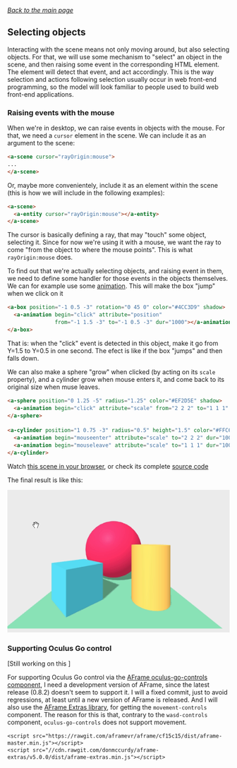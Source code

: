 
*[Back to the main page](../README.md)*

## Selecting objects

Interacting with the scene means not only moving around,
but also selecting objects.
For that, we will use some mechanism to "select" an object in the scene,
and then raising some event in the corresponding HTML element.
The element will detect that event, and act accordingly.
This is the way selection and actions following selection usually occur in
web front-end programming, so the model will look familiar to people used to
build web front-end applications.

### Raising events with the mouse

When we're in desktop, we can raise events in objects with the mouse.
For that, we need a `cursor` element in the scene.
We can include it as an argument to the scene:

```html
<a-scene cursor="rayOrigin:mouse">
...
</a-scene>
```

Or, maybe more convenientely, include it as an element within the scene
(this is how we will include in the following examples):

```html
<a-scene>
  <a-entity cursor="rayOrigin:mouse"></a-entity>
</a-scene>
```

The cursor is basically defining a ray, that may "touch"
some object, selecting it. Since for now we're using it with a mouse,
we want the ray to come "from the object to where the mouse points".
This is what `rayOrigin:mouse` does.

To find out that we're actually selecting objects, and raising event in them,
we need to define some handler for those events in the objects themselves.
We can for example use some [animation](https://aframe.io/docs/master/components/animation.html).
This will make the box "jump" when we click on it

```html
<a-box position="-1 0.5 -3" rotation="0 45 0" color="#4CC3D9" shadow>
  <a-animation begin="click" attribute="position"
               from="-1 1.5 -3" to="-1 0.5 -3" dur="1000"></a-animation>
</a-box>
```

That is: when the "click" event is detected in this object,
make it go from Y=1.5 to Y=0.5 in one second.
The efect is like if the box "jumps" and then falls down.

We can also make a sphere "grow" when clicked (by acting on its `scale` property),
and a cylinder grow when mouse enters it, and come back to its original size
when muse leaves.

```html
<a-sphere position="0 1.25 -5" radius="1.25" color="#EF2D5E" shadow>
  <a-animation begin="click" attribute="scale" from="2 2 2" to="1 1 1" dur="1000"></a-animation>
</a-sphere>

<a-cylinder position="1 0.75 -3" radius="0.5" height="1.5" color="#FFC65D" shadow>
  <a-animation begin="mouseenter" attribute="scale" to="2 2 2" dur="1000"></a-animation>
  <a-animation begin="mouseleave" attribute="scale" to="1 1 1" dur="1000"></a-animation>
</a-cylinder>
```

Watch [this scene in your browser](selection-mouse.html),
or check its complete [source code](https://github.com/jgbarah/aframe-playground/blob/master/interaction-02/selection-mouse.html)

The final result is like this:

![Selecting elements with the mouse](aframe-selection-mouse.gif)

### Supporting Oculus Go control

\[Still working on this \]

For supporting Oculus Go control via the
[AFrame oculus-go-controls component](https://aframe.io/docs/master/components/oculus-go-controls.html),
I need a development version of AFrame,
since the latest release (0.8.2) doesn't seem to support it.
I will a fixed commit, just to avoid regressions,
at least until a new version of AFrame is released.
And I will also use the [AFrame Extras library](https://github.com/donmccurdy/aframe-extras),
for getting the `movement-controls` component.
The reason for this is that, contrary to the `wasd-controls` component,
`oculus-go-controls` does not support movement.

```
<script src="https://rawgit.com/aframevr/aframe/cf15c15/dist/aframe-master.min.js"></script>
<script src="//cdn.rawgit.com/donmccurdy/aframe-extras/v5.0.0/dist/aframe-extras.min.js"></script>
```
